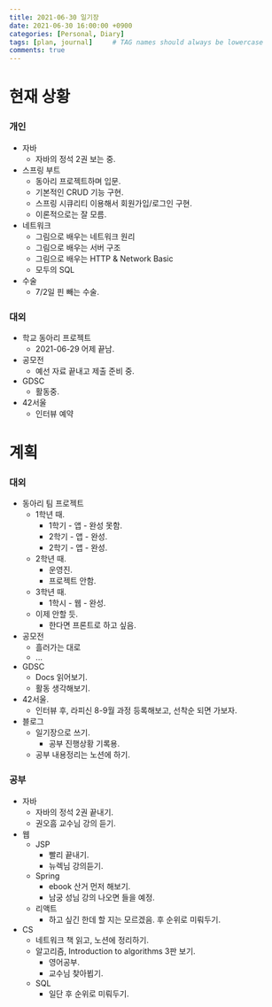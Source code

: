 ```yaml
---
title: 2021-06-30 일기장
date: 2021-06-30 16:00:00 +0900
categories: [Personal, Diary]
tags: [plan, journal]     # TAG names should always be lowercase
comments: true
---
```


# 현재 상황
### 개인
* 자바
  * 자바의 정석 2권 보는 중.
* 스프링 부트
  * 동아리 프로젝트하며 입문.
  * 기본적인 CRUD 기능 구현.
  * 스프링 시큐리티 이용해서 회원가입/로그인 구현.
  * 이론적으로는 잘 모름.
* 네트워크
  * 그림으로 배우는 네트워크 원리
  * 그림으로 배우는 서버 구조
  * 그림으로 배우는 HTTP & Network Basic
  * 모두의 SQL
* 수술
  * 7/2일 핀 빼는 수술.
  

### 대외
* 학교 동아리 프로젝트
  * 2021-06-29 어제 끝남.
* 공모전
  * 예선 자료 끝내고 제출 준비 중.
* GDSC
  * 활동중.
* 42서울
  * 인터뷰 예약


# 계획
### 대외
* 동아리 팀 프로젝트
  * 1학년 때.
    * 1학기 - 앱 - 완성 못함.
    * 2학기 - 앱 - 완성.
    * 2학기 - 앱 - 완성.
  * 2학년 때.
    * 운영진.
    * 프로젝트 안함.
  * 3학년 때.
    * 1학시 - 웹 - 완성.
  * 이제 안할 듯.
    * 한다면 프론트로 하고 싶음.
* 공모전
  * 흘러가는 대로
  * ...
* GDSC
  * Docs 읽어보기.
  * 활동 생각해보기.
* 42서울.
  * 인터뷰 후, 라피신 8-9월 과정 등록해보고, 선착순 되면 가보자.
* 블로그
  * 일기장으로 쓰기.
    * 공부 진행상황 기록용.
  * 공부 내용정리는 노션에 하기.
### 공부
* 자바
  * 자바의 정석 2권 끝내기.
  * 권오흠 교수님 강의 듣기.
* 웹
  * JSP
    * 빨리 끝내기.
    * 뉴렉님 강의듣기.
  * Spring
    * ebook 산거 먼저 해보기.
    * 남궁 성님 강의 나오면 들을 예정.
  * 리액트
    * 하고 싶긴 한데 할 지는 모르겠음. 후 순위로 미뤄두기.
* CS
  * 네트워크 책 읽고, 노션에 정리하기.
  * 알고리즘, Introduction to algorithms 3판 보기.
    * 영어공부.
    * 교수님 찾아뵙기.
  * SQL
    * 일단 후 순위로 미뤄두기.
